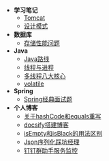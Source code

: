 - **学习笔记**
    - [Tomcat](Note/Tomcat.md)
    - [设计模式](Note/设计模式.md)
- **数据库**
    - [存储性能问题](Database/存储性能问题.md)
- **Java**
    - [Java路线](Java/Java路线.md)
    - [线程与进程](Java/线程与进程.md)
    - [多线程八大核心](Java/多线程八大核心.md)
    - [volatile](Java/volatile.md)
- **Spring**
    - [Spring经典面试题](Spring/Spring.md)
- **个人博客**
    - [关于hashCode和equals重写](Blog/重写.md)
    - [docsify搭建博客](Blog/搭建博客.md)
    - [isEmpty和isBlack的用法区别](Blog/isEmpty和isBlank.md)
    - [Json序列化踩坑经理](Blog/Json序列化踩坑经理.md)
    - [钉钉群助手服务监控](Blog/钉钉服务监控.md)

